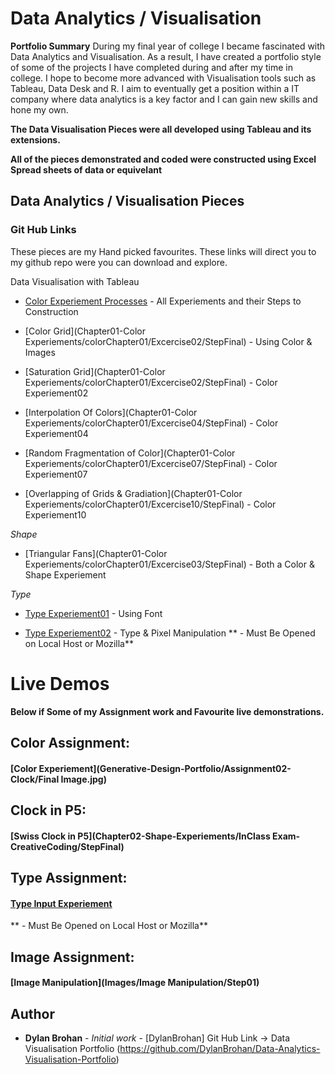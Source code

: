# Data Analytics / Visualisation

**Portfolio Summary**
During my final year of college I became fascinated with Data Analytics and Visualisation. As a result, I have created a portfolio style of some of the projects I have completed during and after my time in college. I hope to become more advanced with Visualisation tools such as Tableau, Data Desk and R. I aim to eventually get a position within a IT company where data analytics is a key factor and I can gain new skills and hone my own.

**The Data Visualisation Pieces were all developed using Tableau and its extensions.**

**All of the pieces demonstrated and coded were constructed using Excel Spread sheets of data or equivelant**

## Data Analytics / Visualisation Pieces

### Git Hub Links

These pieces are my Hand picked favourites. These links will direct you to my github repo were you can download and explore.

Data Visualisation with Tableau

- [Color Experiement Processes](https://github.com/DylanBrohan/Generative-Design-Portfolio/tree/master/Chapter01-Color%20Experiements) - All Experiements and their Steps to Construction

- [Color Grid](Chapter01-Color Experiements/colorChapter01/Excercise02/StepFinal) - Using Color & Images

- [Saturation Grid](Chapter01-Color Experiements/colorChapter01/Excercise02/StepFinal) - Color Experiement02

- [Interpolation Of Colors](Chapter01-Color Experiements/colorChapter01/Excercise04/StepFinal) - Color Experiement04

- [Random Fragmentation of Color](Chapter01-Color Experiements/colorChapter01/Excercise07/StepFinal) - Color Experiement07

- [Overlapping of Grids & Gradiation](Chapter01-Color Experiements/colorChapter01/Excercise10/StepFinal) - Color Experiement10

_Shape_

- [Triangular Fans](Chapter01-Color Experiements/colorChapter01/Excercise03/StepFinal) - Both a Color & Shape Experiement

_Type_

- [Type Experiement01](Chapter03-Type/type_from_outline_template) - Using Font

- [Type Experiement02](Chapter03-Type/type_from_pixels_template) - Type & Pixel Manipulation
  ** - Must Be Opened on Local Host or Mozilla**

# Live Demos

**Below if Some of my Assignment work and Favourite live demonstrations.**

## Color Assignment:

#### [Color Experiement](Generative-Design-Portfolio/Assignment02- Clock/Final Image.jpg)

## Clock in P5:

#### [Swiss Clock in P5](Chapter02-Shape-Experiements/InClass Exam-CreativeCoding/StepFinal)

## Type Assignment:

#### [Type Input Experiement](Chapter03-Type/Assignment3-Type)

** - Must Be Opened on Local Host or Mozilla**

## Image Assignment:

#### [Image Manipulation](Images/Image Manipulation/Step01)

## Author

- **Dylan Brohan** - _Initial work_ - [DylanBrohan]
  Git Hub Link -> Data Visualisation Portfolio
  (https://github.com/DylanBrohan/Data-Analytics-Visualisation-Portfolio)
